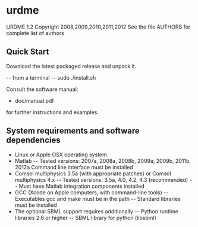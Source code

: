 urdme
=====

URDME 1.2
Copyright 2008,2009,2010,2011,2012
See the file AUTHORS for complete list of authors

Quick Start
------

Download the latest packaged release and unpack it. 

-- from a terminal --
 sudo ./install.sh
 
 Consult the software manual:
 
- doc/manual.pdf 

for further instructions and examples. 



System requirements and software dependencies
------------
- Linux or Apple OSX operating system.- Matlab
     -- Tested versions: 2007a, 2008a, 2008b, 2009a, 2009b, 2011b, 2012a         Command line interface must be installed-  Comsol multiphysics 3.5a (with appropriate patches) or Comsol multiphysics 4.x 
     	-- Tested versions: 3.5a, 4.0, 4.2, 4.3 (recommended)	-- Must have Matlab integration components installed- GCC (Xcode on Apple computers, with command-line tools)    -- Executables gcc and make must be in the path
    -- Standard libraries must be installed- The optional SBML support requires additionally	--  Python runtime libraries 2.6 or higher  	-- SBML library for python (libsbml)